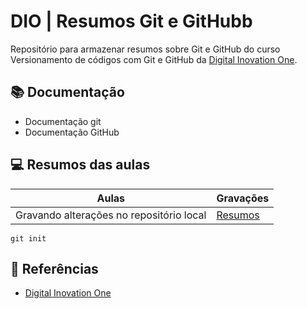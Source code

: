 # DIO | Resumos Git e GitHubb

Repositório para armazenar resumos sobre Git e GitHub do curso Versionamento de códigos com Git e GitHub da [Digital Inovation One](https://www.dio.me).

## 📚 Documentação
- Documentação git
- Documentação GitHub

## 💻 Resumos das aulas

| Aulas | Gravações | 
|-------|-----------|
| Gravando alterações no repositório local | [Resumos]()|

```
git init
```
## 🔎 Referências

- [Digital Inovation One](https://www.dio.me)
